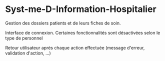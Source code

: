 # Syst-me-D-Information-Hospitalier

Gestion des dossiers patients et de leurs fiches de soin. 

Interface de connexion. Certaines fonctionnalités sont désactivées selon le type de personnel

Retour utilisateur après chaque action effectuée (message d'erreur, validation d'action, ...)
